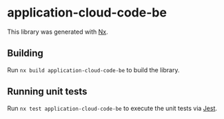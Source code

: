 # application-cloud-code-be

This library was generated with [Nx](https://nx.dev).

## Building

Run `nx build application-cloud-code-be` to build the library.

## Running unit tests

Run `nx test application-cloud-code-be` to execute the unit tests via [Jest](https://jestjs.io).
